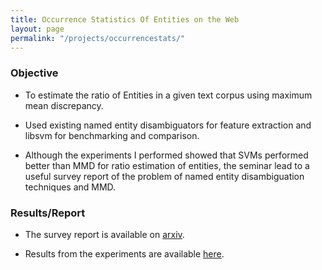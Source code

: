 ```yaml
---
title: Occurrence Statistics Of Entities on the Web
layout: page
permalink: "/projects/occurrencestats/"
---
```


### Objective

- To estimate the ratio of Entities in a given text corpus using maximum mean discrepancy.

- Used existing named entity disambiguators for feature extraction and libsvm for benchmarking and comparison.

- Although the experiments I performed showed that SVMs performed better than MMD for ratio estimation of entities, the seminar lead to a useful survey report of the problem of named entity disambiguation techniques and MMD.

### Results/Report

- The survey report is available on [arxiv](https://arxiv.org/abs/1605.04359).

- Results from the experiments are available [here](https://madaan.github.io/res/papers/mmdentity.pdf).


